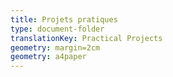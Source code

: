 ```yaml
---
title: Projets pratiques
type: document-folder
translationKey: Practical Projects
geometry: margin=2cm
geometry: a4paper
---
```

